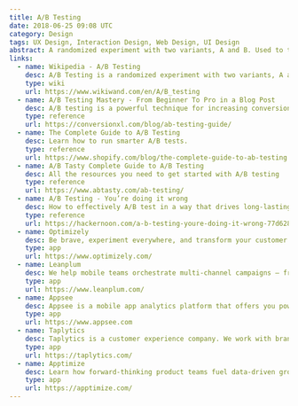```yaml
---
title: A/B Testing
date: 2018-06-25 09:08 UTC
category: Design
tags: UX Design, Interaction Design, Web Design, UI Design
abstract: A randomized experiment with two variants, A and B. Used to test features and interfaces on websites and applications.
links:
  - name: Wikipedia - A/B Testing
    desc: A/B Testing is a randomized experiment with two variants, A and B.
    type: wiki
    url: https://www.wikiwand.com/en/A/B_testing
  - name: A/B Testing Mastery - From Beginner To Pro in a Blog Post
    desc: A/B testing is a powerful technique for increasing conversions and revenue online. Learn how the pros do it with this post
    type: reference
    url: https://conversionxl.com/blog/ab-testing-guide/
  - name: The Complete Guide to A/B Testing
    desc: Learn how to run smarter A/B tests.
    type: reference
    url: https://www.shopify.com/blog/the-complete-guide-to-ab-testing
  - name: A/B Tasty Complete Guide to A/B Testing
    desc: All the resources you need to get started with A/B testing
    type: reference
    url: https://www.abtasty.com/ab-testing/
  - name: A/B Testing - You’re doing it wrong
    desc: How to effectively A/B test in a way that drives long-lasting results
    type: reference
    url: https://hackernoon.com/a-b-testing-youre-doing-it-wrong-77d628ac9518
  - name: Optimizely
    desc: Be brave, experiment everywhere, and transform your customer experience with Optimizely.
    type: app
    url: https://www.optimizely.com/
  - name: Leanplum
    desc: We help mobile teams orchestrate multi-channel campaigns — from messaging to the in-app experience — all from a single mobile marketing platform.
    type: app
    url: https://www.leanplum.com/
  - name: Appsee
    desc: Appsee is a mobile app analytics platform that offers you powerful, qualitative analytics tools that enable you to track and optimize the UX in your app.
    type: app
    url: https://www.appsee.com
  - name: Taplytics
    desc: Taplytics is a customer experience company. We work with brands around the world to bring magical digital experiences to life.
    type: app
    url: https://taplytics.com/
  - name: Apptimize
    desc: Learn how forward-thinking product teams fuel data-driven growth through Apptimize's Mobile A/B Testing and Release Management platform.
    type: app
    url: https://apptimize.com/
---
```

